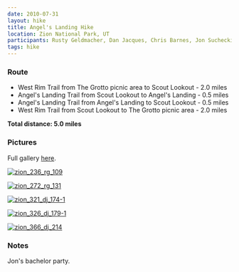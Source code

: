 ```yaml
---
date: 2010-07-31
layout: hike
title: Angel's Landing Hike
location: Zion National Park, UT
participants: Rusty Geldmacher, Dan Jacques, Chris Barnes, Jon Suchecki, James Suchecki, Matt Suchecki, Marco Fontecchio, Kevin Flanagan
tags: hike
---
```


### Route

  * West Rim Trail from The Grotto picnic area to Scout Lookout - 2.0 miles
  * Angel's Landing Trail from Scout Lookout to Angel's Landing - 0.5 miles
  * Angel's Landing Trail from Angel's Landing to Scout Lookout - 0.5 miles
  * West Rim Trail from Scout Lookout to The Grotto picnic area - 2.0 miles

**Total distance: 5.0 miles**



### Pictures

Full gallery [here](http://www.flickr.com/photos/geldmacher/sets/72157624544395867/with/4866736347/).

[![zion_236_rg_109](http://farm5.staticflickr.com/4142/4866654887_421f64b390.jpg)](http://www.flickr.com/photos/geldmacher/4866654887/)

[![zion_272_rg_131](http://farm5.staticflickr.com/4119/4866677703_280f2f2636.jpg)](http://www.flickr.com/photos/geldmacher/4866677703/)

[![zion_321_dj_174-1](http://farm5.staticflickr.com/4080/4867340848_b3f1556e2d.jpg)](http://www.flickr.com/photos/geldmacher/4867340848/)

[![zion_326_dj_179-1](http://farm5.staticflickr.com/4115/4866732967_7125795753.jpg)](http://www.flickr.com/photos/geldmacher/4866732967/)

[![zion_366_dj_214](http://farm5.staticflickr.com/4080/4866763593_b29c535a44.jpg)](http://www.flickr.com/photos/geldmacher/4866763593/)

### Notes

Jon's bachelor party.
